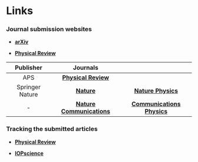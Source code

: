 # Links 

### **Journal submission websites**

- [**arXiv**](https://arxiv.org/user/login)

- [**Physical Review**](https://authors.aps.org/Submissions/login/new)

| Publisher | Journals |   |
| :----: | :----: | :----: |     
| APS | [**Physical Review**](https://authors.aps.org/Submissions/login/new) | |
| Springer Nature |[**Nature**](https://mts-nature.nature.com/cgi-bin/main.plex) | [**Nature Physics**](https://mts-nphys.nature.com/cgi-bin/main.plex) | 
| - | [**Nature Communications**](https://mts-ncomms.nature.com/cgi-bin/main.plex) | [**Communications Physics**](https://mts-commsphys.nature.com/cgi-bin/main.plex) |

  

### **Tracking the submitted articles**

- [**Physical Review**](https://authors.aps.org/Submissions/status/)

- [**IOPscience**](https://publishingsupport.iopscience.iop.org/track-my-article/)
